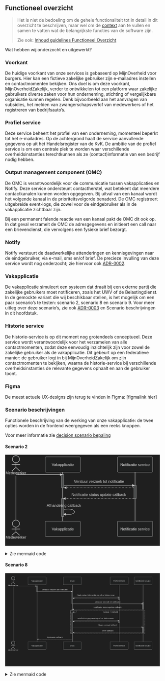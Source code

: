 ## Functioneel overzicht

> Het is niet de bedoeling om de gehele functionaliteit tot in detail in dit overzicht te beschrijven, maar wel om de [context](Context) aan te vullen en samen te vatten wat de belangrijkste functies van de software zijn.
>
> Zie ook: [Inhoud guidelines Functioneel Overzicht](https://structurizr.com/help/documentation/functional-overview)

Wat hebben wij onderzocht en uitgewerkt?

### Voorkant

De huidige voorkant van onze services is gebaseerd op MijnOverheid voor burgers. Hier kan een fictieve zakelijke gebruiker zijn e-mailadres instellen en contactmomenten bekijken. Ons doel is om deze voorkant, MijnOverheidZakelijk, verder te ontwikkelen tot een platform waar zakelijke gebruikers diverse zaken voor hun onderneming, stichting of vergelijkbare organisatie kunnen regelen. Denk bijvoorbeeld aan het aanvragen van subsidies, het melden van zwangerschapsverlof van medewerkers of het registreren van bedrijfsauto’s.

### Profiel service

Deze service beheert het profiel van een onderneming, momenteel beperkt tot het e-mailadres. Op de achtergrond haalt de service aanvullende gegevens op uit het Handelsregister van de KvK. De ambitie van de profiel service is om een centrale plek te worden waar verschillende overheidsinstanties terechtkunnen als ze (contact)informatie van een bedrijf nodig hebben.

### Output management component (OMC)

De OMC is verantwoordelijk voor de communicatie tussen vakapplicaties en Notify. Deze service ondersteunt contactherstel, wat betekent dat meerdere contactkanalen kunnen worden opgegeven. Bij uitval van een kanaal wordt het volgende kanaal in de prioriteitsvolgorde benaderd. De OMC registreert uitgebreide event-logs, die zowel voor de eindgebruiker als in de vakapplicatie zichtbaar zijn.

Bij een permanent falende reactie van een kanaal pakt de OMC dit ook op. In dat geval verzamelt de OMC de adresgegevens en initieert een call naar een brievendienst, die vervolgens een fysieke brief bezorgt.

### Notify

Notify verstuurt de daadwerkelijke attenderingen en kennisgevingen naar de eindgebruiker, via e-mail, sms en/of brief. De precieze invulling van deze service wordt nog onderzocht; zie hiervoor ook [ADR-0002](/workspace/decisions#2).

### Vakapplicatie

De vakapplicatie simuleert een systeem dat draait bij een externe partij die zakelijke gebruikers moet notificeren, zoals het UWV of de Belastingdienst. In de gemockte variant die wij beschikbaar stellen, is het mogelijk om een paar scenario’s te testen: scenario 2, scenario 8 en scenario 9. Voor meer uitleg over deze scenario’s, zie ook [ADR-0003](/workspace/decisions#3) en Scenario beschrijvingen in dit hoofdstuk.

### Historie service

De historie-service is op dit moment nog grotendeels conceptueel. Deze service wordt verantwoordelijk voor het verzamelen van alle contactmomenten, zodat deze eenvoudig inzichtelijk zijn voor zowel de zakelijke gebruiker als de vakapplicatie. Dit gebeurt op een federatieve manier: de gebruiker logt in bij MijnOverheidZakelijk om zijn contactmomenten te bekijken, waarna de historie-service bij verschillende overheidsinstanties de relevante gegevens ophaalt en aan de gebruiker toont.

### Figma

De meest actuele UX-designs zijn terug te vinden in Figma: [figmalink hier]

### Scenario beschrijvingen

Functionele beschrijving van de werking van onze vakapplicatie: de twee opties worden in de frontend weergegeven als een reeks knoppen.

Voor meer informatie zie [decision scenario bepaling](/workspace/decisions#3)

#### Scenario 2

![Scenario 2 uitgetekend](./images/Scenario2.png "Scenario 2 uitgetekend")

<details>
  <summary>Zie mermaid code</summary>
  
    mermaid
    sequenceDiagram
        actor Medewerker
        Medewerker->>Vakapplicatie:
        activate Vakapplicatie
        Vakapplicatie->>Notificatie service:Verstuur verzoek tot notificatie
        activate Notificatie service
        Notificatie service-->>Vakapplicatie:
        deactivate Vakapplicatie
        Notificatie service-->>Vakapplicatie:Notificatie status update callback
        deactivate Notificatie service
        activate Vakapplicatie
        Vakapplicatie->>Vakapplicatie:Afhandeling callback
        deactivate Vakapplicatie
</details>

#### Scenario 8

![Scenario 8 uitgetekend](./images/Scenario8.png "Scenario 8 uitgetekend")

<details>
  <summary>Zie mermaid code</summary>
    
    mermaid
    sequenceDiagram
        actor Medewerker
        Medewerker->>Vakapplicatie:
        activate Vakapplicatie
        Vakapplicatie->>OMC:Verstuur verzoek tot notificatie
        deactivate Vakapplicatie
        activate OMC
        OMC->>Profiel service:Haal contact inforamtie op o.b.v. kvknummer
        activate Profiel service
        Profiel service-->>OMC:
        deactivate Profiel service
        OMC->>Notificatie service:Verstuur verzoek tot notificatie
        activate Notificatie service
        deactivate OMC

        Notificatie service-->>OMC:Notificatie status update callback
        deactivate Notificatie service
        activate OMC
        alt status = mislukt
            OMC->>Profiel service:Haal adres gegevens op o.b.v. kvknummer
            activate Profiel service
            Profiel service-->>OMC:
            deactivate Profiel service
            OMC->>Notificatie service:Stuur verzoek tot brief
            activate Notificatie service
            Notificatie service-->>OMC:Brief callback
            deactivate Notificatie service
        end
        deactivate OMC
        OMC-->>Vakapplicatie:Optionele callback

</details>
